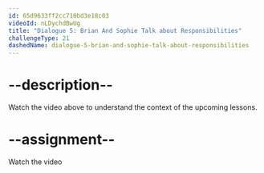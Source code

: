 ```yaml
---
id: 65d9633ff2cc710bd3e18c03
videoId: nLDychdBwUg
title: "Dialogue 5: Brian And Sophie Talk about Responsibilities"
challengeType: 21
dashedName: dialogue-5-brian-and-sophie-talk-about-responsibilities
---
```


# --description--

Watch the video above to understand the context of the upcoming lessons.

# --assignment--

Watch the video
